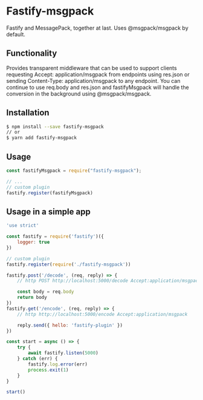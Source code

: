 # Fastify-msgpack

Fastify and MessagePack, together at last. Uses @msgpack/msgpack by default.

## Functionality

Provides transparent middleware that can be used to support clients requesting Accept: application/msgpack from endpoints using res.json or sending Content-Type: application/msgpack to any endpoint. You can continue to use req.body and res.json and fastifyMsgpack will handle the conversion in the background using @msgpack/msgpack.

Installation
------------

```bash
$ npm install --save fastify-msgpack
// or
$ yarn add fastify-msgpack
```

Usage
-----

```javascript
const fastifyMsgpack = require("fastify-msgpack");

// ...
// custom plugin
fastify.register(fastifyMsgpack)
```

Usage in a simple app
---------------------

```javascript
'use strict'

const fastify = require('fastify')({
    logger: true
})

// custom plugin
fastify.register(require('./fastify-msgpack'))

fastify.post('/decode', (req, reply) => {
    // http POST http://localhost:5000/decode Accept:application/msgpack Content-Type:application/msgpack @msgpack\package-msgpack.dat

    const body = req.body
    return body
})
fastify.get('/encode', (req, reply) => {
    // http http://localhost:5000/encode Accept:application/msgpack

    reply.send({ hello: 'fastify-plugin' })
})

const start = async () => {
    try {
        await fastify.listen(5000)
    } catch (err) {
        fastify.log.error(err)
        process.exit(1)
    }
}

start()
```
